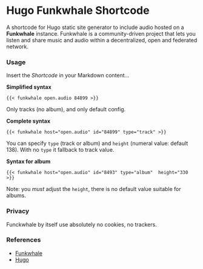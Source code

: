 # Hugo Funkwhale Shortcode

A shortcode for Hugo static site generator to include audio hosted on a **Funkwhale** instance. Funkwhale is a community-driven project that lets you listen and share music and audio within a decentralized, open and federated network.

### Usage

Insert the _Shortcode_ in your Markdown content...

**Simplified syntax**

```
{{< funkwhale open.audio 84899 >}}
```
Only tracks (no album), and only default config.

**Complete syntax**

```
{{< funkwhale host="open.audio" id="84899" type="track" >}}
```
You can specify `type` (track or album) and `height` (numeral value: default 138). With no `type` it fallback to track value.

**Syntax for album**

```
{{< funkwhale host="open.audio" id="8493" type="album"  height="330 >}}
```

Note: you _must_ adjust the `height`, there is no default value suitable for albums.

### Privacy

Funckwhale by itself use absolutely no cookies, no trackers.

### References

- [Funkwhale](https://funkwhale.audio/)
- [Hugo](https://gohugo.io)